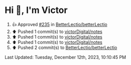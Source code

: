 <h1>Hi 👋, I'm Victor </h1>

<!--RECENT_ACTIVITY:start-->
1. 👍 Approved [#235](https://github.com/BetterLectio/betterLectio/pull/235#pullrequestreview-1777358544) in [BetterLectio/betterLectio](https://github.com/BetterLectio/betterLectio)<br>
2. ⬆️ Pushed 1 commit(s) to [victorDigital/notes](https://github.com/victorDigital/notes)<br>
3. ⬆️ Pushed 1 commit(s) to [victorDigital/notes](https://github.com/victorDigital/notes)<br>
4. ⬆️ Pushed 1 commit(s) to [victorDigital/notes](https://github.com/victorDigital/notes)<br>
5. ⬆️ Pushed 2 commit(s) to [BetterLectio/betterLectio](https://github.com/BetterLectio/betterLectio)<br>
<!--RECENT_ACTIVITY:end-->

<!--RECENT_ACTIVITY:last_update-->
Last Updated: Tuesday, December 12th, 2023, 10:10:45 PM
<!--RECENT_ACTIVITY:last_update_end-->
